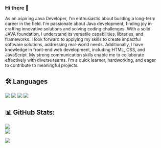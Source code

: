 ### Hi there 👋

As an aspiring Java Developer, I'm enthusiastic about building a long-term career in the field. I'm passionate about Java development, finding joy in crafting innovative solutions and solving coding challenges. With a solid JAVA foundation, I understand its versatile capabilities, libraries, and frameworks. I look forward to applying my skills to create impactful software solutions, addressing real-world needs. Additionally, I have knowledge in front-end web development, including HTML, CSS, and JavaScript. My strong communication skills enable me to collaborate effectively with diverse teams. I'm a quick learner, hardworking, and eager to contribute to meaningful projects.

## 🛠 Languages 
![](https://img.shields.io/badge/Code-Python-informational?style=flat&color=informational&logo=python)
![](https://img.shields.io/badge/Code-C-informational?style=flat&color=informational&logo=c)
![](https://img.shields.io/badge/Code-Java-informational?style=flat&color=informational&logo=java)
![](https://img.shields.io/badge/Code-MongoDB-informational?style=flat&color=informational&logo=mongodb)

## 📊 GitHub Stats:
![](https://github-readme-stats.vercel.app/api?username=Z0RRR0&theme=dark&hide_border=false&include_all_commits=false&count_private=false)<br/>
![](https://github-readme-stats.vercel.app/api/top-langs/?username=Z0RRR0&theme=dark&hide_border=false&include_all_commits=false&count_private=false&layout=compact)

[![](https://visitcount.itsvg.in/api?id=Z0RRR0&icon=0&color=0)](https://visitcount.itsvg.in)

